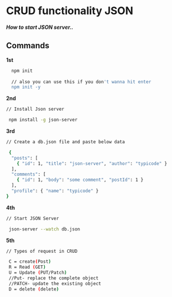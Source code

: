 # 
# CRUD functionality JSON 

***How to start JSON server..***

## Commands


**1st**
```bash
  npm init
  
  // also you can use this if you don't wanna hit enter
  npm init -y
```

**2nd**

```bash
// Install Json server

 npm install -g json-server
```

**3rd**

```bash
// Create a db.json file and paste below data 

 {
  "posts": [
    { "id": 1, "title": "json-server", "author": "typicode" }
  ],
  "comments": [
    { "id": 1, "body": "some comment", "postId": 1 }
  ],
  "profile": { "name": "typicode" }
}
```

**4th**

```bash
// Start JSON Server

 json-server --watch db.json
```

**5th**

```bash
// Types of request in CRUD

 C = create(Post)
 R = Read (GET)
 U = Update (PUT/Patch)
 //Put- replace the complete object
 //PATCH- update the existing object
 D = delete (delete)
 
```


